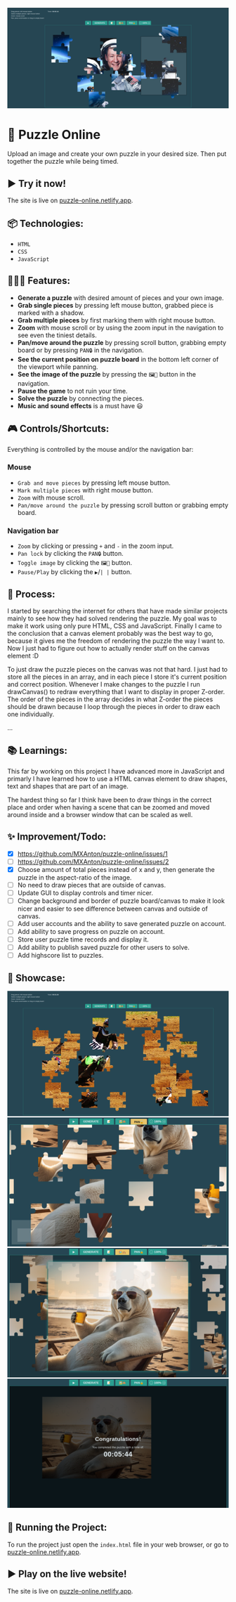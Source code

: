 ![Screenshot of the website.](/assets/images/puzzle2.png)

# 🧩 Puzzle Online
Upload an image and create your own puzzle in your desired size. Then put together the puzzle while being timed.

## ► Try it now!
The site is live on [puzzle-online.netlify.app](https://puzzle-online.netlify.app/).

## 📦 Technologies:
 - `HTML`
 - `CSS`
 - `JavaScript`

## 👩🏽‍🍳 Features:
 - **Generate a puzzle** with desired amount of pieces and your own image.
 - **Grab single pieces** by pressing left mouse button, grabbed piece is marked with a shadow.
 - **Grab multiple pieces** by first marking them with right mouse button.
 - **Zoom** with mouse scroll or by using the zoom input in the navigation to see even the tiniest details.
 - **Pan/move around the puzzle** by pressing scroll button, grabbing empty board or by pressing `PAN🔒` in the navigation.
 - **See the current position on puzzle board** in the bottom left corner of the viewport while panning.
 - **See the image of the puzzle** by pressing the `🖼🙈` button in the navigation.
 - **Pause the game** to not ruin your time.
 - **Solve the puzzle** by connecting the pieces.
 - **Music and sound effects** is a must have 😃

## 🎮 Controls/Shortcuts:
Everything is controlled by the mouse and/or the navigation bar:
  ### Mouse
 - `Grab and move pieces` by pressing left mouse button.
 - `Mark multiple pieces` with right mouse button.
 - `Zoom` with mouse scroll.
 - `Pan/move around the puzzle` by pressing scroll button or grabbing empty board.
  ### Navigation bar
 - `Zoom` by clicking or pressing `+` and `-` in the zoom input. 
 - `Pan lock` by clicking the `PAN🔒` button. 
 - `Toggle image` by clicking the `🖼🙈` button. 
 - `Pause/Play` by clicking the `▶`/`| |` button. 

## 💭 Process:
I started by searching the internet for others that have made similar projects mainly to see how they had solved rendering the puzzle. My goal was to make it work using only pure HTML, CSS and JavaScript. Finally I came to the conclusion that a canvas element probably was the best way to go, because it gives me the freedom of rendering the puzzle the way I want to. Now I just had to figure out how to actually render stuff on the canvas element :D

To just draw the puzzle pieces on the canvas was not that hard. I just had to store all the pieces in an array, and in each piece I store it's current position and correct position. Whenever I make changes to the puzzle I run drawCanvas() to redraw everything that I want to display in proper Z-order. The order of the pieces in the array decides in what Z-order the pieces should be drawn because I loop through the pieces in order to draw each one individually.

...


## 📚 Learnings:
This far by working on this project I have advanced more in JavaScript and primarly I have learned how to use a HTML canvas element to draw shapes, text and shapes that are part of an image.

The hardest thing so far I think have been to draw things in the correct place and order when having a scene that can be zoomed and moved around inside and a browser window that can be scaled as well.

## ✨ Improvement/Todo:
- [x] https://github.com/MXAnton/puzzle-online/issues/1
- [ ] https://github.com/MXAnton/puzzle-online/issues/2
- [x] Choose amount of total pieces instead of x and y, then generate the puzzle in the aspect-ratio of the image.
- [ ] No need to draw pieces that are outside of canvas.
- [ ] Update GUI to display controls and timer nicer. 
- [ ] Change background and border of puzzle board/canvas to make it look nicer and easier to see difference between canvas and outside of canvas.
- [ ] Add user accounts and the ability to save generated puzzle on account.
- [ ] Add ability to save progress on puzzle on account.
- [ ] Store user puzzle time records and display it.
- [ ] Add ability to publish saved puzzle for other users to solve.
- [ ] Add highscore list to puzzles.

## 📸 Showcase:
![Screenshot of the website.](/assets/images/screenshot.jpg)
![Screenshot of the website.](/assets/images/puzzle-pan-lock.png)
![Screenshot of the website.](/assets/images/puzzle-show-image.png)
![Screenshot of the website.](/assets/images/puzzle-completed.png)

## 🚦 Running the Project:
To run the project just open the `index.html` file in your web browser, or go to [puzzle-online.netlify.app](https://puzzle-online.netlify.app/).

## ► Play on the live website!
The site is live on [puzzle-online.netlify.app](https://puzzle-online.netlify.app/).
